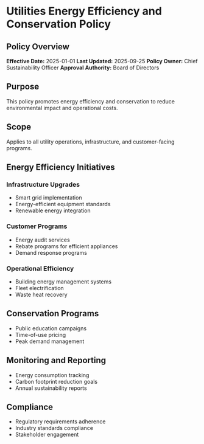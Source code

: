 # Utilities Energy Efficiency and Conservation Policy

## Policy Overview
**Effective Date:** 2025-01-01
**Last Updated:** 2025-09-25
**Policy Owner:** Chief Sustainability Officer
**Approval Authority:** Board of Directors

## Purpose
This policy promotes energy efficiency and conservation to reduce environmental impact and operational costs.

## Scope
Applies to all utility operations, infrastructure, and customer-facing programs.

## Energy Efficiency Initiatives

### Infrastructure Upgrades
- Smart grid implementation
- Energy-efficient equipment standards
- Renewable energy integration

### Customer Programs
- Energy audit services
- Rebate programs for efficient appliances
- Demand response programs

### Operational Efficiency
- Building energy management systems
- Fleet electrification
- Waste heat recovery

## Conservation Programs
- Public education campaigns
- Time-of-use pricing
- Peak demand management

## Monitoring and Reporting
- Energy consumption tracking
- Carbon footprint reduction goals
- Annual sustainability reports

## Compliance
- Regulatory requirements adherence
- Industry standards compliance
- Stakeholder engagement